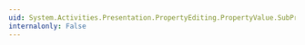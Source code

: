 ```yaml
---
uid: System.Activities.Presentation.PropertyEditing.PropertyValue.SubProperties
internalonly: False
---
```

